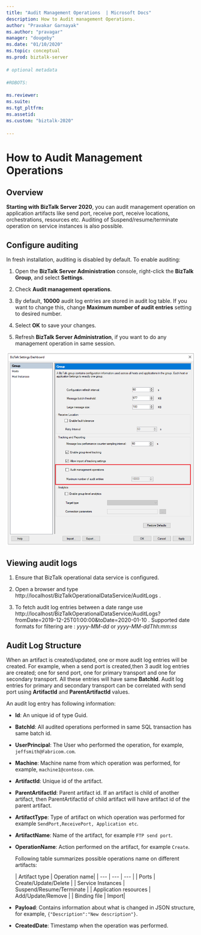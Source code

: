 ```yaml
---
title: "Audit Management Operations  | Microsoft Docs"
description: How to Audit management Operations.
author: "Pravakar Garnayak"
ms.author: "pravagar"
manager: "dougeby"
ms.date: "01/10/2020"
ms.topic: conceptual
ms.prod: biztalk-server

# optional metadata

#ROBOTS:

ms.reviewer: 
ms.suite:
ms.tgt_pltfrm:
ms.assetid: 
ms.custom: "biztalk-2020"

---
```



# How to Audit Management Operations

## Overview

**Starting with BizTalk Server 2020**, you can audit management operation on application artifacts like send port, receive port, receive locations, orchestrations, resources etc. Auditing of Suspend/resume/terminate operation on service instances is also possible.

## Configure auditing

In fresh installation, auditing is disabled by default. To enable auditing:

 1. Open the **BizTalk Server Administration** console, right-click the **BizTalk Group**, and select **Settings**.

 2. Check **Audit management operations**.

 3. By default, **10000** audit log entries are stored in audit log table. If you want to change this, change **Maximum number of audit entries** setting to desired number.

 4. Select **OK** to save your changes.

 5. Refresh **BizTalk Server Administration**, if you want to do any management operation in same session.

   ![bts2020audit_configure](../core/media/configure-audit.png)

## Viewing audit logs

1. Ensure that BizTalk operational data service is configured.
2. Open a browser and type  http://localhost/BizTalkOperationalDataService/AuditLogs .

3. To fetch audit log entries between a date range use http://localhost/BizTalkOperationalDataService/AuditLogs?fromDate=2019-12-25T01:00:00&toDate=2020-01-10 . Supported date formats for filtering are : *yyyy-MM-dd* or *yyyy-MM-ddThh:mm:ss*

## Audit Log Structure

When an artifact is created/updated, one or more audit log entries will be created. For example, when a send port is created,then 3 audit log entries are created; one for send port, one for primary transport and one for secondary transport. All these entries will have same **BatchId**. Audit log entries for primary and secondary transport can be correlated with send port using **ArtifactId** and **ParentArtifactId** values.

An audit log entry has following information:

- **Id**: An unique id of type Guid.
- **BatchId**: All audited operations performed in same SQL transaction has same batch id.
- **UserPrincipal**: The User who performed the operation, for example, `jeffsmith@Fabricom.com`.
- **Machine**: Machine name from which operation was performed, for example, `machine1@contoso.com`.
- **ArtifactId**: Unique id of the artifact.
- **ParentArtifactId**: Parent artifact id. If an artifact is child of another artifact, then ParentArtifactId of child artifact will have artifact id of the parent artifact.
- **ArtifactType**: Type of artifact on which operation was performed for example `SendPort,ReceivePort, Application etc`.
- **ArtifactName**: Name of the artifact, for example `FTP send port`.
- **OperationName**: Action performed on the artifact, for example `Create`.

  Following table summarizes possible operations name on different artifacts:

   | Artifact type | Operation name|
   | --- | --- | --- |
   | Ports | Create/Update/Delete |
   | Service Instances | Suspend/Resume/Terminate |
   | Application resources | Add/Update/Remove |
   | Binding file | Import|

- **Payload**: Contains information about what is changed in JSON structure, for example, `{"Description":"New description"}`.
- **CreatedDate**: Timestamp when the operation was performed.
